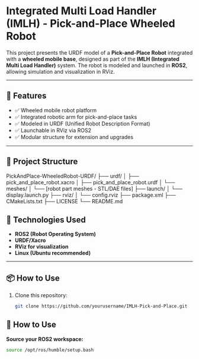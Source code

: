 # Integrated Multi Load Handler (IMLH) - Pick-and-Place Wheeled Robot

This project presents the URDF model of a **Pick-and-Place Robot** integrated with a **wheeled mobile base**, designed as part of the **IMLH (Integrated Multi Load Handler)** system. The robot is modeled and launched in **ROS2**, allowing simulation and visualization in RViz.

---

## 🚀 Features

- ✅ Wheeled mobile robot platform
- ✅ Integrated robotic arm for pick-and-place tasks
- ✅ Modeled in URDF (Unified Robot Description Format)
- ✅ Launchable in RViz via ROS2
- ✅ Modular structure for extension and upgrades

---

## 📁 Project Structure

PickAndPlace-WheeledRobot-URDF/
├── urdf/
│   ├── pick_and_place_robot.xacro
│   ├── pick_and_place_robot.urdf
│   └── meshes/
│       └── [robot part meshes - STL/DAE files]
├── launch/
│   └── display.launch.py
├── rviz/
│   └── config.rviz
├── package.xml
├── CMakeLists.txt
├── LICENSE
└── README.md


## 🧠 Technologies Used

- **ROS2 (Robot Operating System)**
- **URDF/Xacro**
- **RViz for visualization**
- **Linux (Ubuntu recommended)**

---

## 📦 How to Use

1. Clone this repository:
   ```bash
   git clone https://github.com/yourusername/IMLH-Pick-and-Place.git

## 🧠 How to Use

 **Source your ROS2 workspace:**
   ```bash
   source /opt/ros/humble/setup.bash

